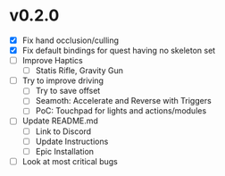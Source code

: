 # v0.2.0

- [X] Fix hand occlusion/culling
- [X] Fix default bindings for quest having no skeleton set
- [ ] Improve Haptics
  - [ ] Statis Rifle, Gravity Gun
- [ ] Try to improve driving
  - [ ] Try to save offset
  - [ ] Seamoth: Accelerate and Reverse with Triggers
  - [ ] PoC: Touchpad for lights and actions/modules
- [ ] Update README.md
  - [ ] Link to Discord
  - [ ] Update Instructions
  - [ ] Epic Installation
- [ ] Look at most critical bugs
